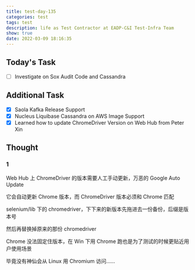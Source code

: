 ```yaml
---
title: test-day-135
categories: test
tags: test
description: life as Test Contractor at EADP-C&I Test-Infra Team
show: true
date: 2022-03-09 18:16:35
---
```

## Today's Task
- [ ] Investigate on Sox Audit Code and Cassandra

## Additional Task 
- [x] Saola Kafka Release Support
- [x] Nucleus Liquibase Cassandra on AWS Image Support
- [x] Learned how to update ChromeDriver Version on Web Hub from Peter Xin

## Thought

### 1

Web Hub 上 ChromeDriver 的版本需要人工手动更新，万恶的 Google Auto Update

它会自动更新 Chrome 版本，而 ChromeDriver 版本必须和 Chrome 匹配

selenium/lib 下的 chromedriver，下下来的新版本先拖进去一份备份，后缀是版本号

然后再替换掉原来的那份 chromedriver

Chrome 没法固定住版本，在 Win 下用 Chrome 跑也是为了测试的时候更贴近用户使用场景

毕竟没有神仙会从 Linux 用 Chromium 访问……
